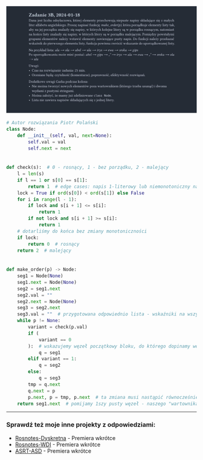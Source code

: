 <picture>
  <source srcset="../../../srt/zbior_zadan/2023_3B.png" media="(prefers-color-scheme: light)">
  <source srcset="../../../srt/zbior_zadan/black_2023_3B.png" media="(prefers-color-scheme: dark)">
  <img src="../../../srt/zbior_zadan/black_2023_3B.png" alt="zadanie 2023_3B">
</picture>

```python
# Autor rozwiązania Piotr Polański
class Node:
    def __init__(self, val, next=None):
        self.val = val
        self.next = next


def check(s):  # 0 - rosnący, 1 - bez porządku, 2 - malejący
    l = len(s)
    if l == 1 or s[0] == s[1]:
        return 1  # edge cases: napis 1-literowy lub niemonotoniczny na początku
    lock = True if ord(s[0]) < ord(s[1]) else False
    for i in range(l - 1):
        if lock and s[i + 1] <= s[i]:
            return 1
        if not lock and s[i + 1] >= s[i]:
            return 1
    # dotarliśmy do końca bez zmiany monotoniczności
    if lock:
        return 0  # rosnący
    return 2  # malejący


def make_order(p) -> Node:
    seg1 = Node(None)
    seg1.next = Node(None)
    seg2 = seg1.next
    seg2.val = ""
    seg2.next = Node(None)
    seg3 = seg2.next
    seg3.val = ""  # przygotowana odpowiednio lista - wskaźniki na wszystkie 3 elementy, lista w formie: seg1 -> seg2 -> seg3 -> None
    while p != None:
        variant = check(p.val)
        if (
            variant == 0
        ):  # wskazujemy węzeł początkowy bloku, do którego dopinamy węzeł wskazany przez p
            q = seg1
        elif variant == 1:
            q = seg2
        else:
            q = seg3
        tmp = q.next
        q.next = p
        p.next, p = tmp, p.next  # ta zmiana musi nastąpić równocześnie
    return seg1.next  # pomijamy 1szy pusty węzeł - naszego "wartownika"
```


---
### Sprawdź też moje inne projekty z odpowiedziami:
- [Rosnotes-Dyskretna](https://github.com/kamilGie/Rosnotes-Dyskretna) - Premiera wkrótce
- [Rosnotes-WDI](https://github.com/kamilGie/Rosnotes-WDI) - Premiera wkrótce
- [ASRT-ASD](https://github.com/kamilGie/Rosnotes-Dyskretna) - Premiera wkrótce
